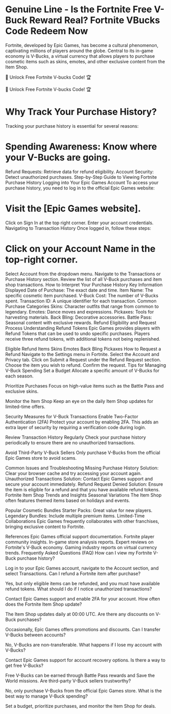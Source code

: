 # ​Genuine Line - Is the Fortnite Free V-Buck Reward Real? Fortnite VBucks Code Redeem Now


Fortnite, developed by Epic Games, has become a cultural phenomenon, captivating millions of players around the globe. Central to its in-game economy is V-Bucks, a virtual currency that allows players to purchase cosmetic items such as skins, emotes, and other exclusive content from the Item Shop.

🚀 Unlock Free Fortnite V-bucks Code! 🏆

🚀 Unlock Free Fortnite V-bucks Code! 🏆

# Why Track Your Purchase History?
Tracking your purchase history is essential for several reasons:

# Spending Awareness: Know where your V-Bucks are going.
Refund Requests: Retrieve data for refund eligibility.
Account Security: Detect unauthorized purchases.
Step-by-Step Guide to Viewing Fortnite Purchase History
Logging into Your Epic Games Account
To access your purchase history, you need to log in to the official Epic Games website:

# Visit the [Epic Games website].
Click on Sign In at the top right corner.
Enter your account credentials.
Navigating to Transaction History
Once logged in, follow these steps:

# Click on your Account Name in the top-right corner.
Select Account from the dropdown menu.
Navigate to the Transactions or Purchase History section.
Review the list of all V-Buck purchases and item shop transactions.
How to Interpret Your Purchase History
Key Information Displayed
Date of Purchase: The exact date and time.
Item Name: The specific cosmetic item purchased.
V-Buck Cost: The number of V-Bucks spent.
Transaction ID: A unique identifier for each transaction.
Common Purchase Categories
Skins: Character outfits that range from common to legendary.
Emotes: Dance moves and expressions.
Pickaxes: Tools for harvesting materials.
Back Bling: Decorative accessories.
Battle Pass: Seasonal content with exclusive rewards.
Refund Eligibility and Request Process
Understanding Refund Tokens
Epic Games provides players with Refund Tokens that can be used to undo specific purchases. Players receive three refund tokens, with additional tokens not being replenished.

Eligible Refund Items
Skins
Emotes
Back Bling
Pickaxes
How to Request a Refund
Navigate to the Settings menu in Fortnite.
Select the Account and Privacy tab.
Click on Submit a Request under the Refund Request section.
Choose the item you wish to refund.
Confirm the request.
Tips for Managing V-Buck Spending
Set a Budget
Allocate a specific amount of V-Bucks for each season.

Prioritize Purchases
Focus on high-value items such as the Battle Pass and exclusive skins.

Monitor the Item Shop
Keep an eye on the daily Item Shop updates for limited-time offers.

Security Measures for V-Buck Transactions
Enable Two-Factor Authentication (2FA)
Protect your account by enabling 2FA. This adds an extra layer of security by requiring a verification code during login.

Review Transaction History Regularly
Check your purchase history periodically to ensure there are no unauthorized transactions.

Avoid Third-Party V-Buck Sellers
Only purchase V-Bucks from the official Epic Games store to avoid scams.

Common Issues and Troubleshooting
Missing Purchase History
Solution: Clear your browser cache and try accessing your account again.
Unauthorized Transactions
Solution: Contact Epic Games support and secure your account immediately.
Refund Request Denied
Solution: Ensure the item is eligible for a refund and that you have available refund tokens.
Fortnite Item Shop Trends and Insights
Seasonal Variations
The Item Shop often features themed items based on holidays and events.

Popular Cosmetic Bundles
Starter Packs: Great value for new players.
Legendary Bundles: Include multiple premium items.
Limited-Time Collaborations
Epic Games frequently collaborates with other franchises, bringing exclusive content to Fortnite.

References
Epic Games official support documentation.
Fortnite player community insights.
In-game store analysis reports.
Expert reviews on Fortnite's V-Buck economy.
Gaming industry reports on virtual currency trends.
Frequently Asked Questions (FAQ)
How can I view my Fortnite V-Buck purchase history?

Log in to your Epic Games account, navigate to the Account section, and select Transactions.
Can I refund a Fortnite item after purchase?

Yes, but only eligible items can be refunded, and you must have available refund tokens.
What should I do if I notice unauthorized transactions?

Contact Epic Games support and enable 2FA for your account.
How often does the Fortnite Item Shop update?

The Item Shop updates daily at 00:00 UTC.
Are there any discounts on V-Buck purchases?

Occasionally, Epic Games offers promotions and discounts.
Can I transfer V-Bucks between accounts?

No, V-Bucks are non-transferable.
What happens if I lose my account with V-Bucks?

Contact Epic Games support for account recovery options.
Is there a way to get free V-Bucks?

Free V-Bucks can be earned through Battle Pass rewards and Save the World missions.
Are third-party V-Buck sellers trustworthy?

No, only purchase V-Bucks from the official Epic Games store.
What is the best way to manage V-Buck spending?

Set a budget, prioritize purchases, and monitor the Item Shop for deals.
